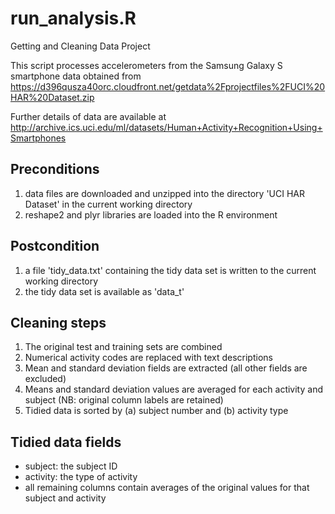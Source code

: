 run_analysis.R
==============

Getting and Cleaning Data Project

This script processes accelerometers from the Samsung Galaxy S smartphone data obtained from https://d396qusza40orc.cloudfront.net/getdata%2Fprojectfiles%2FUCI%20HAR%20Dataset.zip 

Further details of data are available at http://archive.ics.uci.edu/ml/datasets/Human+Activity+Recognition+Using+Smartphones

Preconditions
-------------

1. data files are downloaded and unzipped into the directory 'UCI HAR Dataset' in the current working directory
2. reshape2 and plyr libraries are loaded into the R environment

Postcondition
-------------

1. a file 'tidy_data.txt' containing the tidy data set is written to the current working directory
2. the tidy data set is available as 'data_t'

Cleaning steps
--------------

1. The original test and training sets are combined
2. Numerical activity codes are replaced with text descriptions
3. Mean and standard deviation fields are extracted (all other fields are excluded)
4. Means and standard deviation values are averaged for each activity and subject (NB: original column labels are retained)
5. Tidied data is sorted by (a) subject number and (b) activity type

Tidied data fields
------------------

* subject: the subject ID
* activity: the type of activity
* all remaining columns contain averages of the original values for that subject and activity
